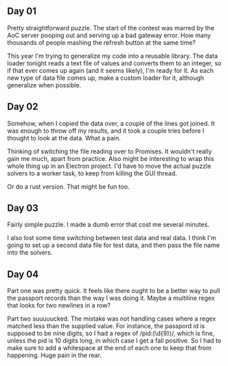 

## Day 01

Pretty straightforward puzzle. The start of the contest was marred by the AoC server pooping out and serving
up a bad gateway error. How many thousands of people mashing the refresh button at the same time?

This year I'm trying to generalize my code into a reusable library. The data loader tonight reads a text file
of values and converts them to an integer, so if that ever comes up again (and it seems likely), I'm ready for
it. As each new type of data file comes up, make a custom loader for it, although generalize when possible.


## Day 02

Somehow, when I copied the data over, a couple of the lines got joined. It was enough to throw off my results,
and it took a couple tries before I thought to look at the data. What a pain.

Thinking of switching the file reading over to Promises. It wouldn't really gain me much, apart from practice.
Also might be interesting to wrap this whole thing up in an Electron project. I'd have to move the actual
puzzle solvers to a worker task, to keep from killing the GUI thread.

Or do a rust version. That might be fun too.


## Day 03

Fairly simple puzzle. I made a dumb error that cost me several minutes.

I also lost some time switching between test data and real data. I think I'm going to set up a second data
file for test data, and then pass the file name into the solvers.

## Day 04

Part one was pretty quick. It feels like there ought to be a better way to pull the passport records than the
way I was doing it. Maybe a multiline regex that looks for two newlines in a row?

Part two suuuuucked. The mistake was not handling cases where a regex matched less than the supplied value.
For instance, the passpord id is supposed to be nine digits, so I had a regex of /pid:(\d{9})/, which is fine,
unless the pid is 10 digits long, in which case I get a fall positive. So I had to make sure to add a
whitespace at the end of each one to keep that from happening. Huge pain in the rear.
